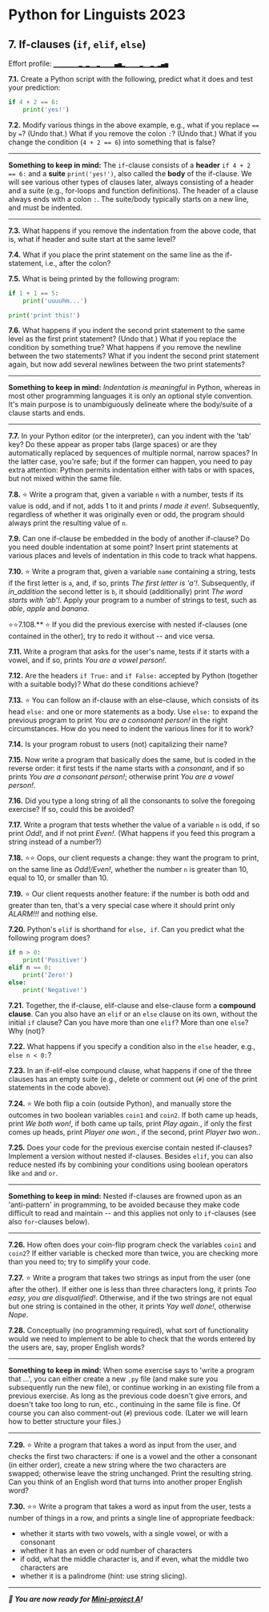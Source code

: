 # Python for Linguists 2023

## 7. If-clauses (`if`, `elif`, `else`)

Effort profile: `▁▁▁▁▁▁▁▂▁▂▁▁▂▁▁▁▁▄▅▂▁▁▁▁▂▁▁▂▁▂▄▅` 



**7.1.** Create a Python script with the following, predict what it does and test your prediction:

```python
if 4 + 2 == 6:
    print('yes!')
```


**7.2.** Modify various things in the above example, e.g., what if you replace `==` by `=`? (Undo that.) What if you remove the colon `:`? (Undo that.) What if you change the condition (`4 + 2 == 6`) into something that is false?

- - - - - -
**Something to keep in mind:** The `if`-clause consists of a **header** `if 4 + 2 == 6:` and a **suite** `print('yes!')`, also called the **body** of the if-clause. We will see various other types of clauses later, always consisting of a header and a suite (e.g., for-loops and function definitions). The header of a clause always ends with a colon `:`. The suite/body typically starts on a new line, and must be indented.
- - - - -

**7.3.** What happens if you remove the indentation from the above code, that is, what if header and suite start at the same level?

**7.4.** What if you place the print statement on the same line as the if-statement, i.e., after the colon?

**7.5.** What is being printed by the following program:

```python
if 1 + 1 == 5:
    print('uuuuhm...')

print('print this!')
```

**7.6.** What happens if you indent the second print statement to the same level as the first print statement? (Undo that.) What if you replace the condition by something true? What happens if you remove the newline between the two statements? What if you indent the second print statement again, but now add several newlines between the two print statements?

- - - - - -
**Something to keep in mind:** _Indentation is meaningful_ in Python, whereas in most other programming languages it is only an optional style convention. It's main purpose is to unambiguously delineate where the body/suite of a clause starts and ends.
- - - - -

**7.7.** In your Python editor (or the interpreter), can you indent with the 'tab' key? Do these appear as proper tabs (large spaces) or are they automatically replaced by sequences of multiple normal, narrow spaces? In the latter case, you're safe; but if the former can happen, you need to pay extra attention: Python permits indentation either with tabs or with spaces, but not mixed within the same file.

**7.8.** ⭐ Write a program that, given a variable `n` with a number, tests if its value is odd, and if not, adds 1 to it and prints _I made it even!_. Subsequently, regardless of whether it was originally even or odd, the program should always print the resulting value of `n`.

**7.9.** Can one if-clause be embedded in the body of another if-clause? Do you need double indentation at some point? Insert print statements at various places and levels of indentation in this code to track what happens.

**7.10.** ⭐ Write a program that, given a variable `name` containing a string, tests if the first letter is `a`, and, if so, prints _The first letter is 'a'!_. Subsequently, if _in_addition_ the second letter is `b`, it should (additionally) print _The word starts with 'ab'!_. Apply your program to a number of strings to test, such as _able_, _apple_ and _banana_.

⭐⭐7.108.** ⭐ If you did the previous exercise with nested if-clauses (one contained in the other), try to redo it without -- and vice versa.

**7.11.** Write a program that asks for the user's name, tests if it starts with a vowel, and if so, prints _You are a vowel person!_.

**7.12.** Are the headers `if True:` and `if False:` accepted by Python (together with a suitable body)? What do these conditions achieve?

**7.13.** ⭐ You can follow an if-clause with an else-clause, which consists of its head `else:` and one or more statements as a body. Use `else:` to expand the previous program to print _You are a consonant person!_ in the right circumstances. How do you need to indent the various lines for it to work?

**7.14.** Is your program robust to users (not) capitalizing their name?

**7.15.** Now write a program that basically does the same, but is coded in the reverse order: it first tests if the name starts with a _consonant_, and if so prints _You are a consonant person!_; otherwise print _You are a vowel person!_. 

**7.16.** Did you type a long string of all the consonants to solve the foregoing exercise? If so, could this be avoided?

**7.17.** Write a program that tests whether the value of a variable `n` is odd, if so print _Odd!_, and if not print _Even!_. (What happens if you feed this program a string instead of a number?)

**7.18.** ⭐⭐ Oops, our client requests a change: they want the program to print, on the same line as _Odd!/Even!_, whether the number `n` is greater than 10, equal to 10, or smaller than 10.

**7.19.** ⭐ Our client requests another feature: if the number is both odd and greater than ten, that's a very special case where it should print only _ALARM!!!_ and nothing else.


**7.20.** Python's `elif` is shorthand for `else, if`. Can you predict what the following program does?

```python
if n > 0:
    print('Positive!')
elif n == 0:
    print('Zero!')
else:
    print('Negative!')
```

**7.21.** Together, the if-clause, elif-clause and else-clause form a **compound clause**. Can you also have an `elif` or an `else` clause on its own, without the initial `if` clause? Can you have more than one `elif`? More than one `else`? Why (not)?

**7.22.** What happens if you specify a condition also in the `else` header, e.g., `else n < 0:`?

**7.23.** In an if-elif-else compound clause, what happens if one of the three clauses has an empty suite (e.g., delete or comment out (`#`) one of the print statements in the code above).


**7.24.** ⭐ We both flip a coin (outside Python), and manually store the outcomes in two boolean variables `coin1` and `coin2`. If both came up heads, print _We both won!_, if both came up tails, print _Play again._, if only the first comes up heads, print _Player one won._, if the second, print _Player two won._.

**7.25.** Does your code for the previous exercise contain nested if-clauses? Implement a version without nested if-clauses. Besides `elif`, you can also reduce nested ifs by combining your conditions using boolean operators like `and` and `or`.

- - - - - -
**Something to keep in mind:** Nested if-clauses are frowned upon as an 'anti-pattern' in programming, to be avoided because they make code difficult to read and maintain -- and this applies not only to `if`-clauses (see also `for`-clauses below).
- - - - -

**7.26.** How often does your coin-flip program check the variables `coin1` and `coin2`? If either variable is checked more than twice, you are checking more than you need to; try to simplify your code.

**7.27.** ⭐ Write a program that takes two strings as input from the user (one after the other). If either one is less than three characters long, it prints _Too easy, you are disqualified!_. Otherwise, and if the two strings are not equal but one string is contained in the other, it prints _Yay well done!_, otherwise _Nope_.

**7.28.** Conceptually (no programming required), what sort of functionality would we need to implement to be able to check that the words entered by the users are, say, proper English words? 

- - - - - -
**Something to keep in mind:** When some exercise says to 'write a program that ...', you can either create a new `.py` file (and make sure you subsequently run the new file), or continue working in an existing file from a previous exercise. As long as the previous code doesn't give errors, and doesn't take too long to run, etc., continuing in the same file is fine. Of course you can also comment-out (`#`) previous code. (Later we will learn how to better structure your files.)
- - - - -

**7.29.** ⭐ Write a program that takes a word as input from the user, and checks the first two characters: if one is a vowel and the other a consonant (in either order), create a new string where the two characters are swapped; otherwise leave the string unchanged. Print the resulting string. Can you think of an English word that turns into another proper English word?

**7.30.** ⭐⭐ Write a program that takes a word as input from the user, tests a number of things in a row, and prints a single line of appropriate feedback: 
- whether it starts with two vowels, with a single vowel, or with a consonant 
- whether it has an even or odd number of characters 
- if odd, what the middle character is, and if even, what the middle two characters are 
- whether it is a palindrome (hint: use string slicing).





-----

**_🐋 You are now ready for [Mini-project A](../projects/A_a_word-guessing_game.md)!_**